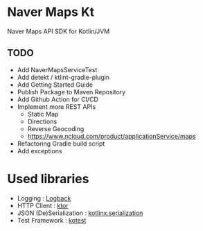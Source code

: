 # Naver Maps Kt

Naver Maps API SDK for Kotlin/JVM

## TODO

- Add NaverMapsServiceTest
- Add detekt / ktlint-gradle-plugin
- Add Getting Started Guide
- Publish Package to Maven Repository
- Add Github Action for CI/CD
- Implement more REST APIs
  - Static Map
  - Directions
  - Reverse Geocoding
  - https://www.ncloud.com/product/applicationService/maps
- Refactoring Gradle build script
- Add exceptions

# Used libraries

- Logging : [Logback](https://github.com/qos-ch/logback)
- HTTP Client : [ktor](https://ktor.io/)
- JSON (De)Serialization : [kotlinx.serialization](https://github.com/Kotlin/kotlinx.serialization)
- Test Framework : [kotest](https://kotest.io/)
